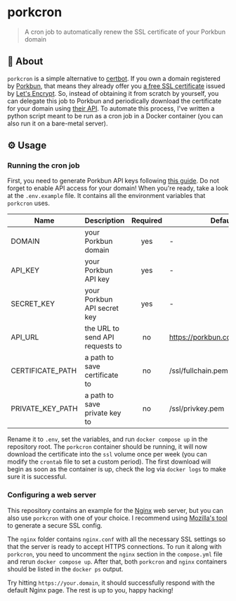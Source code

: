# porkcron

> A cron job to automatically renew the SSL certificate of your Porkbun domain

## 📌 About

`porkcron` is a simple alternative to [certbot][certbot]. If you own a domain
registered by [Porkbun][porkbun], that means they already offer you [a free SSL
certificate][porkbun-ssl-guide] issued by [Let's Encrypt][letsencrypt]. So,
instead of obtaining it from scratch by yourself, you can delegate this job to
Porkbun and periodically download the certificate for your domain using
[their API][porkbun-api]. To automate this process, I've written a python
script meant to be run as a cron job in a Docker container (you can also run
it on a bare-metal server).

## ⚙️ Usage

### Running the cron job

First, you need to generate Porkbun API keys following
[this guide][porkbun-api-guide]. Do not forget to enable API access for your
domain! When you're ready, take a look at the `.env.example` file. It contains
all the environment variables that `porkcron` uses.

| Name             | Description                     | Required | Default                         |
|------------------|---------------------------------|:--------:|---------------------------------|
| DOMAIN           | your Porkbun domain             | yes      | -                               |
| API_KEY          | your Porkbun API key            | yes      | -                               |
| SECRET_KEY       | your Porkbun API secret key     | yes      | -                               |
| API_URL          | the URL to send API requests to | no       | https://porkbun.com/api/json/v3 |
| CERTIFICATE_PATH | a path to save certificate to   | no       | /ssl/fullchain.pem              |
| PRIVATE_KEY_PATH | a path to save private key to   | no       | /ssl/privkey.pem                |

Rename it to `.env`, set the variables, and run `docker compose up` in the
repository root. The `porkcron` container should be running, it will now
download the certificate into the `ssl` volume once per week (you can modify
the `crontab` file to set a custom period). The first download will begin as
soon as the container is up, check the log via `docker logs` to make sure it is
successful.

### Configuring a web server

This repository contains an example for the [Nginx][nginx] web server, but you
can also use `porkcron` with one of your choice. I recommend using
[Mozilla's tool][ssl-config-generator] to generate a secure SSL config.

The `nginx` folder contains `nginx.conf` with all the necessary SSL settings so
that the server is ready to accept HTTPS connections. To run it along with
`porkcron`, you need to uncomment the `nginx` section in the `compose.yml`
file and rerun `docker compose up`. After that, both `porkcron` and `nginx`
containers should be listed in the `docker ps` output.

Try hitting `https://your.domain`, it should successfully respond with the
default Nginx page. The rest is up to you, happy hacking!

[certbot]: https://certbot.eff.org
[porkbun]: https://porkbun.com
[porkbun-ssl-guide]: https://kb.porkbun.com/article/71-how-your-free-ssl-certificate-works
[letsencrypt]: https://letsencrypt.org
[porkbun-api]: https://porkbun.com/api/json/v3/documentation
[porkbun-api-guide]: https://kb.porkbun.com/article/190-getting-started-with-the-porkbun-dns-api
[nginx]: https://nginx.org
[ssl-config-generator]: https://ssl-config.mozilla.org
